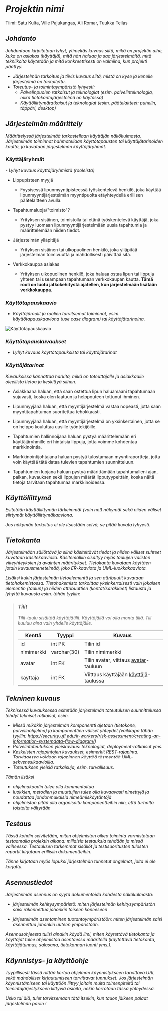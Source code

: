 # *Projektin nimi*

Tiimi: Satu Kulta, Ville Pajukangas, Ali Romar, Tuukka Teilas

## *Johdanto*

*Johdantoon kirjoitetaan lyhyt, ytimekäs kuvaus siitä, mikä on projektin aihe,
kuka on asiakas (käyttäjä), mitä hän haluaa ja saa järjestelmältä, mitä
tekniikoita käytetään ja mitä konkreettisesti on valmiina, kun projekti päättyy.*

-   *Järjestelmän tarkoitus ja tiivis kuvaus siitä, mistä on kyse ja kenelle järjestelmä on tarkoitettu.*
-   *Toteutus- ja toimintaympäristö lyhyesti:*  
    -   *Palvelinpuolen ratkaisut ja teknologiat (esim. palvelinteknologia, mikä tietokantajärjestelmä on käytössä)*
    -   *Käyttöliittymäratkaisut ja teknologiat (esim. päätelaitteet: puhelin,
    täppäri, desktop)*

## *Järjestelmän määrittely*

*Määrittelyssä järjestelmää tarkastellaan käyttäjän näkökulmasta. Järjestelmän
toiminnot hahmotellaan käyttötapausten tai käyttäjätarinoiden kautta, ja kuvataan järjestelmän
käyttäjäryhmät.*

### Käyttäjäryhmät
*-   Lyhyt kuvaus käyttäjäryhmistä (rooleista)*

- Lippupisteen myyjä
    - Fyysisessä lipunmyyntipisteessä työskentelevä henkilö, joka käyttää lipunmyyntijärjestelmän myyntipuolta etäyhteydellä erillisen päätelaitteen avulla.

- Tapahtumaluoja/"toimisto"?
    - Yrityksen sisäinen, toimistolla tai etänä työskentelevä käyttäjä, joka pystyy luomaan lipunmyyntijärjestelmään uusia tapahtumia ja määrittelemään niiden tiedot.

- Järjestelmän ylläpitäjä
    - Yrityksen sisäinen tai ulkopuolinen henkilö, joka ylläpitää järjestelmän toimivuutta ja mahdollisesti päivittää sitä.

- Verkkokauppa asiakas
    - Yrityksen ulkopuolinen henkilö, joka haluaa ostaa lipun tai lippuja yhteen tai useampaan tapahtumaan verkkokaupan kautta. **Tämä rooli on luotu jatkokehitystä ajatellen, kun järjestelmään lisätään verkkokauppa.**



### *Käyttötapauskaavio*
-   *Käyttäjäroolit ja roolien tarvitsemat toiminnot, esim. käyttötapauskaaviona
    (use case diagram) tai käyttäjätarinoina.*

![Käyttötapauskaavio](käyttötapauskaavio.png "Käyttötapauskaavio")

### *Käyttötapauskuvaukset*
-   *Lyhyt kuvaus käyttötapauksista tai käyttäjätarinat*

### *Käyttäjätarinat*

*Kuvauksissa kannattaa harkita, mikä on toteuttajalle ja asiakkaalle oleellista
tietoa ja keskittyä siihen.*

- Asiakkaana haluan, että saan ostettua lipun haluamaani tapahtumaan sujuvasti, koska olen laatuun ja helppouteen tottunut ihminen.

- Lipunmyyjänä haluan, että myyntijärjestelmä vastaa nopeasti, jotta saan myyntitapahtuman suoritettua tehokkaasti.

- Lipunmyyjänä haluan, että myyntijärjestelmä on yksinkertainen, jotta se on helppo kouluttaa uusille työntekijöille.

- Tapahtumien hallinnoijana haluan pystyä määrittelemään eri käyttäjäryhmille eri hintaisia lippuja, jotta voimme kohdentaa markkinointia.

- Markkinointijohtajana haluan pystyä tulostamaan myyntiraportteja, jotta voin käyttää tätä dataa tulevien tapahtumien suunnitteluun.

- Tapahtumien luojana haluan pystyä määrittämään tapahtumalleni ajan, paikan, kuvauksen sekä lippujen määrät lipputyypeittäin, koska näitä tietoja tarvitaan tapahtumaa markkinoidessa.



## *Käyttöliittymä*

*Esitetään käyttöliittymän tärkeimmät (vain ne!) näkymät sekä niiden väliset siirtymät käyttöliittymäkaaviona.* 

*Jos näkymän tarkoitus ei ole itsestään selvä, se pitää kuvata lyhyesti.*

## *Tietokanta*

*Järjestelmään säilöttävä ja siinä käsiteltävät tiedot ja niiden väliset suhteet
kuvataan käsitekaaviolla. Käsitemalliin sisältyy myös taulujen välisten viiteyhteyksien ja avainten
määritykset. Tietokanta kuvataan käyttäen jotain kuvausmenetelmää, joko ER-kaaviota ja UML-luokkakaaviota.*

*Lisäksi kukin järjestelmän tietoelementti ja sen attribuutit kuvataan
tietohakemistossa. Tietohakemisto tarkoittaa yksinkertaisesti vain jokaisen elementin (taulun) ja niiden
attribuuttien (kentät/sarakkeet) listausta ja lyhyttä kuvausta esim. tähän tyyliin:*

> ### _Tilit_
> _Tilit-taulu sisältää käyttäjätilit. Käyttäjällä voi olla monta tiliä. Tili kuuluu aina vain yhdelle käyttäjälle._
>
> Kenttä | Tyyppi | Kuvaus
> ------ | ------ | ------
> id | int PK | Tilin id
> nimimerkki | varchar(30) |  Tilin nimimerkki
> avatar | int FK | Tilin avatar, viittaus [avatar](#Avatar)-tauluun
> kayttaja | int FK | Viittaus käyttäjään [käyttäjä](#Kayttaja)-taulussa

## *Tekninen kuvaus*

*Teknisessä kuvauksessa esitetään järjestelmän toteutuksen suunnittelussa tehdyt tekniset
ratkaisut, esim.*

-   *Missä mikäkin järjestelmän komponentti ajetaan (tietokone, palvelinohjelma)
    ja komponenttien väliset yhteydet (vaikkapa tähän tyyliin:
    https://security.ufl.edu/it-workers/risk-assessment/creating-an-information-systemdata-flow-diagram/)*
-   *Palvelintoteutuksen yleiskuvaus: teknologiat, deployment-ratkaisut yms.*
-   *Keskeisten rajapintojen kuvaukset, esimerkit REST-rajapinta. Tarvittaessa voidaan rajapinnan käyttöä täsmentää
    UML-sekvenssikaavioilla.*
-   *Toteutuksen yleisiä ratkaisuja, esim. turvallisuus.*

*Tämän lisäksi*

-   *ohjelmakoodin tulee olla kommentoitua*
-   *luokkien, metodien ja muuttujien tulee olla kuvaavasti nimettyjä ja noudattaa
    johdonmukaisia nimeämiskäytäntöjä*
-   *ohjelmiston pitää olla organisoitu komponentteihin niin, että turhalta toistolta
    vältytään*

## *Testaus*

*Tässä kohdin selvitetään, miten ohjelmiston oikea toiminta varmistetaan
testaamalla projektin aikana: millaisia testauksia tehdään ja missä vaiheessa.
Testauksen tarkemmat sisällöt ja testisuoritusten tulosten raportit kirjataan
erillisiin dokumentteihin.*

*Tänne kirjataan myös lopuksi järjestelmän tunnetut ongelmat, joita ei ole korjattu.*

## *Asennustiedot*

*Järjestelmän asennus on syytä dokumentoida kahdesta näkökulmasta:*

-   *järjestelmän kehitysympäristö: miten järjestelmän kehitysympäristön saisi
    rakennettua johonkin toiseen koneeseen*

-   *järjestelmän asentaminen tuotantoympäristöön: miten järjestelmän saisi
    asennettua johonkin uuteen ympäristöön.*

*Asennusohjeesta tulisi ainakin käydä ilmi, miten käytettävä tietokanta ja
käyttäjät tulee ohjelmistoa asentaessa määritellä (käytettävä tietokanta,
käyttäjätunnus, salasana, tietokannan luonti yms.).*

## *Käynnistys- ja käyttöohje*

*Tyypillisesti tässä riittää kertoa ohjelman käynnistykseen tarvittava URL sekä
mahdolliset kirjautumiseen tarvittavat tunnukset. Jos järjestelmän
käynnistämiseen tai käyttöön liittyy joitain muita toimenpiteitä tai toimintajärjestykseen liittyviä asioita, nekin kerrotaan tässä yhteydessä.*

*Usko tai älä, tulet tarvitsemaan tätä itsekin, kun tauon jälkeen palaat
järjestelmän pariin !*